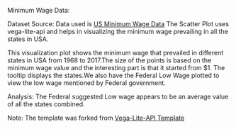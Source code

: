   Minimum Wage Data:
  
Dataset Source: Data used is [US Minimum Wage Data](https://gist.github.com/aishwarya8615/51e35f3e7369fc7e9883c0b8a033397a)
The Scatter Plot uses vega-lite-api and helps in visualizing the minimum wage prevailing in all the states in USA.

This visualization  plot shows the minimum wage that prevailed in different states in USA from 1968 to 2017.The size of the points is based on the minimum wage value and the interesting part is that it started from $1. The tooltip displays the states.We also have the Federal Low Wage plotted to view the low wage mentioned by Federal government. 

Analysis: The Federal suggested Low wage appears to be an average value of all the states combined.
  
  Note: The template was forked from [Vega-Lite-API Template](https://beta.vizhub.com/curran/717a939bb09b4b3297b62c20d42ea6a3?edit=files&file=README.md)
